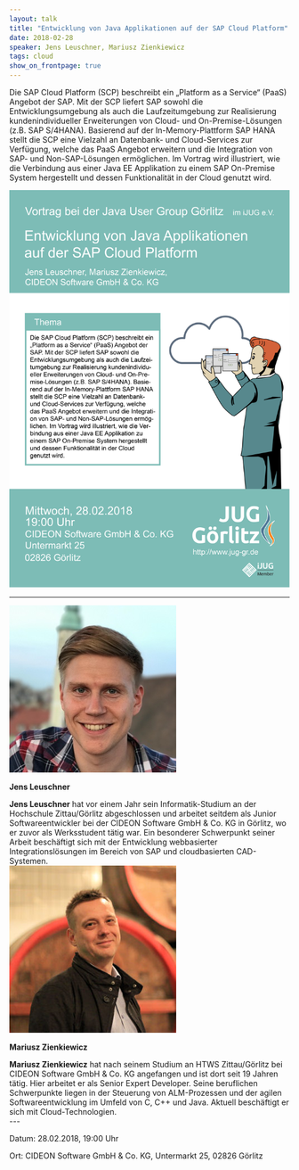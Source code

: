 ```yaml
---
layout: talk
title: "Entwicklung von Java Applikationen auf der SAP Cloud Platform"
date: 2018-02-28
speaker: Jens Leuschner, Mariusz Zienkiewicz
tags: cloud
show_on_frontpage: true
---
```



Die SAP Cloud Platform (SCP) beschreibt ein „Platform as a Service“ (PaaS) Angebot der SAP. Mit der SCP liefert SAP sowohl die Entwicklungsumgebung als auch die Laufzeitumgebung zur Realisierung kundenindividueller Erweiterungen von Cloud- und On-Premise-Lösungen (z.B. SAP S/4HANA). Basierend auf der In-Memory-Plattform SAP HANA stellt die SCP eine Vielzahl an Datenbank- und Cloud-Services zur Verfügung, welche das PaaS Angebot erweitern und die Integration von SAP- und Non-SAP-Lösungen ermöglichen.
Im Vortrag wird illustriert, wie die Verbindung aus einer Java EE Applikation zu einem SAP On-Premise System hergestellt und dessen Funktionalität in der Cloud genutzt wird.

<img class="event-poster" src="/images/plakat_2018_02.png">

---
<div class="speaker-info">
  <div class="short-info">
    <img src="/images/jens_leuschner.jpg">
    <p><strong>Jens Leuschner</strong></p>
  </div>
  <div class="description">
	<strong>Jens Leuschner</strong> hat vor einem Jahr sein Informatik-Studium an der Hochschule Zittau/Görlitz abgeschlossen und arbeitet seitdem als Junior Softwareentwickler bei der CIDEON Software GmbH & Co. KG in Görlitz, wo er zuvor als Werksstudent tätig war. Ein besonderer Schwerpunkt seiner Arbeit beschäftigt sich mit der Entwicklung webbasierter Integrationslösungen im Bereich von SAP und cloudbasierten CAD-Systemen.
  </div>
</div>

<div class="speaker-info">
  <div class="short-info">
    <img src="/images/mariusz_zienkiewicz.jpg">
    <p><strong>Mariusz Zienkiewicz</strong></p>
  </div>
  <div class="description">
	<strong>Mariusz Zienkiewicz</strong> hat nach seinem Studium an HTWS Zittau/Görlitz bei CIDEON Software GmbH & Co. KG angefangen und ist dort seit 19 Jahren tätig. Hier arbeitet er als Senior Expert Developer. Seine beruflichen Schwerpunkte liegen in der Steuerung von ALM-Prozessen und der agilen Softwareentwicklung im Umfeld von C, C++ und Java. Aktuell beschäftigt er sich mit Cloud-Technologien.
  </div>
</div>
---

Datum: 28.02.2018, 19:00 Uhr

Ort: CIDEON Software GmbH & Co. KG, Untermarkt 25, 02826 Görlitz
